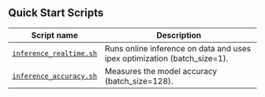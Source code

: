 <!--- 30. Quick Start Scripts -->
## Quick Start Scripts

| Script name | Description |
|-------------|-------------|
| [`inference_realtime.sh`](inference_realtime.sh) | Runs online inference on data and uses ipex optimization (batch_size=1). |
| [`inference_accuracy.sh`](inference_accuracy.sh) | Measures the model accuracy (batch_size=128). |
